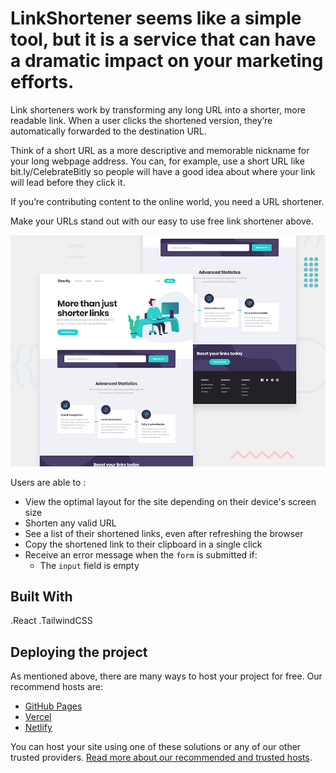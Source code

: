 # LinkShortener seems like a simple tool, but it is a service that can have a dramatic impact on your marketing efforts.

Link shorteners work by transforming any long URL into a shorter, more readable link. When a user clicks the shortened version, they’re automatically forwarded to the destination URL.

Think of a short URL as a more descriptive and memorable nickname for your long webpage address. You can, for example, use a short URL like bit.ly/CelebrateBitly so people will have a good idea about where your link will lead before they click it.

If you’re contributing content to the online world, you need a URL shortener.

Make your URLs stand out with our easy to use free link shortener above.

![Design preview for the Shortly URL shortening API coding challenge](./design/desktop-preview.jpg)


 Users are able to :

- View the optimal layout for the site depending on their device's screen size
- Shorten any valid URL
- See a list of their shortened links, even after refreshing the browser
- Copy the shortened link to their clipboard in a single click
- Receive an error message when the `form` is submitted if:
  - The `input` field is empty

## Built With
.React
.TailwindCSS

## Deploying the project

As mentioned above, there are many ways to host your project for free. Our recommend hosts are:

- [GitHub Pages](https://pages.github.com/)
- [Vercel](https://vercel.com/)
- [Netlify](https://www.netlify.com/)

You can host your site using one of these solutions or any of our other trusted providers. [Read more about our recommended and trusted hosts](https://medium.com/frontend-mentor/frontend-mentor-trusted-hosting-providers-bf000dfebe).



